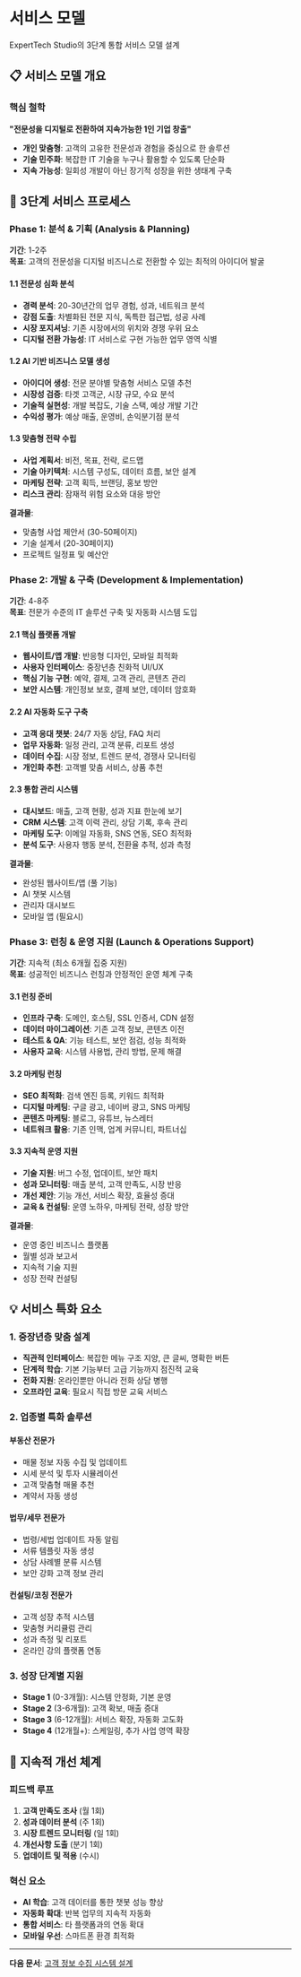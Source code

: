 # 서비스 모델

ExpertTech Studio의 3단계 통합 서비스 모델 설계

## 📋 서비스 모델 개요

### 핵심 철학
**"전문성을 디지털로 전환하여 지속가능한 1인 기업 창출"**

- **개인 맞춤형**: 고객의 고유한 전문성과 경험을 중심으로 한 솔루션
- **기술 민주화**: 복잡한 IT 기술을 누구나 활용할 수 있도록 단순화
- **지속 가능성**: 일회성 개발이 아닌 장기적 성장을 위한 생태계 구축

## 🎯 3단계 서비스 프로세스

### Phase 1: 분석 & 기획 (Analysis & Planning)
**기간**: 1-2주  
**목표**: 고객의 전문성을 디지털 비즈니스로 전환할 수 있는 최적의 아이디어 발굴

#### 1.1 전문성 심화 분석
- **경력 분석**: 20-30년간의 업무 경험, 성과, 네트워크 분석
- **강점 도출**: 차별화된 전문 지식, 독특한 접근법, 성공 사례
- **시장 포지셔닝**: 기존 시장에서의 위치와 경쟁 우위 요소
- **디지털 전환 가능성**: IT 서비스로 구현 가능한 업무 영역 식별

#### 1.2 AI 기반 비즈니스 모델 생성
- **아이디어 생성**: 전문 분야별 맞춤형 서비스 모델 추천
- **시장성 검증**: 타겟 고객군, 시장 규모, 수요 분석
- **기술적 실현성**: 개발 복잡도, 기술 스택, 예상 개발 기간
- **수익성 평가**: 예상 매출, 운영비, 손익분기점 분석

#### 1.3 맞춤형 전략 수립
- **사업 계획서**: 비전, 목표, 전략, 로드맵
- **기술 아키텍처**: 시스템 구성도, 데이터 흐름, 보안 설계
- **마케팅 전략**: 고객 획득, 브랜딩, 홍보 방안
- **리스크 관리**: 잠재적 위험 요소와 대응 방안

**결과물**:
- 맞춤형 사업 제안서 (30-50페이지)
- 기술 설계서 (20-30페이지)
- 프로젝트 일정표 및 예산안

### Phase 2: 개발 & 구축 (Development & Implementation)
**기간**: 4-8주  
**목표**: 전문가 수준의 IT 솔루션 구축 및 자동화 시스템 도입

#### 2.1 핵심 플랫폼 개발
- **웹사이트/앱 개발**: 반응형 디자인, 모바일 최적화
- **사용자 인터페이스**: 중장년층 친화적 UI/UX
- **핵심 기능 구현**: 예약, 결제, 고객 관리, 콘텐츠 관리
- **보안 시스템**: 개인정보 보호, 결제 보안, 데이터 암호화

#### 2.2 AI 자동화 도구 구축
- **고객 응대 챗봇**: 24/7 자동 상담, FAQ 처리
- **업무 자동화**: 일정 관리, 고객 분류, 리포트 생성
- **데이터 수집**: 시장 정보, 트렌드 분석, 경쟁사 모니터링
- **개인화 추천**: 고객별 맞춤 서비스, 상품 추천

#### 2.3 통합 관리 시스템
- **대시보드**: 매출, 고객 현황, 성과 지표 한눈에 보기
- **CRM 시스템**: 고객 이력 관리, 상담 기록, 후속 관리
- **마케팅 도구**: 이메일 자동화, SNS 연동, SEO 최적화
- **분석 도구**: 사용자 행동 분석, 전환율 추적, 성과 측정

**결과물**:
- 완성된 웹사이트/앱 (풀 기능)
- AI 챗봇 시스템
- 관리자 대시보드
- 모바일 앱 (필요시)

### Phase 3: 런칭 & 운영 지원 (Launch & Operations Support)
**기간**: 지속적 (최소 6개월 집중 지원)  
**목표**: 성공적인 비즈니스 런칭과 안정적인 운영 체계 구축

#### 3.1 런칭 준비
- **인프라 구축**: 도메인, 호스팅, SSL 인증서, CDN 설정
- **데이터 마이그레이션**: 기존 고객 정보, 콘텐츠 이전
- **테스트 & QA**: 기능 테스트, 보안 점검, 성능 최적화
- **사용자 교육**: 시스템 사용법, 관리 방법, 문제 해결

#### 3.2 마케팅 런칭
- **SEO 최적화**: 검색 엔진 등록, 키워드 최적화
- **디지털 마케팅**: 구글 광고, 네이버 광고, SNS 마케팅
- **콘텐츠 마케팅**: 블로그, 유튜브, 뉴스레터
- **네트워크 활용**: 기존 인맥, 업계 커뮤니티, 파트너십

#### 3.3 지속적 운영 지원
- **기술 지원**: 버그 수정, 업데이트, 보안 패치
- **성과 모니터링**: 매출 분석, 고객 만족도, 시장 반응
- **개선 제안**: 기능 개선, 서비스 확장, 효율성 증대
- **교육 & 컨설팅**: 운영 노하우, 마케팅 전략, 성장 방안

**결과물**:
- 운영 중인 비즈니스 플랫폼
- 월별 성과 보고서
- 지속적 기술 지원
- 성장 전략 컨설팅

## 💡 서비스 특화 요소

### 1. 중장년층 맞춤 설계
- **직관적 인터페이스**: 복잡한 메뉴 구조 지양, 큰 글씨, 명확한 버튼
- **단계적 학습**: 기본 기능부터 고급 기능까지 점진적 교육
- **전화 지원**: 온라인뿐만 아니라 전화 상담 병행
- **오프라인 교육**: 필요시 직접 방문 교육 서비스

### 2. 업종별 특화 솔루션
#### 부동산 전문가
- 매물 정보 자동 수집 및 업데이트
- 시세 분석 및 투자 시뮬레이션
- 고객 맞춤형 매물 추천
- 계약서 자동 생성

#### 법무/세무 전문가
- 법령/세법 업데이트 자동 알림
- 서류 템플릿 자동 생성
- 상담 사례별 분류 시스템
- 보안 강화 고객 정보 관리

#### 컨설팅/코칭 전문가
- 고객 성장 추적 시스템
- 맞춤형 커리큘럼 관리
- 성과 측정 및 리포트
- 온라인 강의 플랫폼 연동

### 3. 성장 단계별 지원
- **Stage 1** (0-3개월): 시스템 안정화, 기본 운영
- **Stage 2** (3-6개월): 고객 확보, 매출 증대
- **Stage 3** (6-12개월): 서비스 확장, 자동화 고도화
- **Stage 4** (12개월+): 스케일링, 추가 사업 영역 확장

## 🔄 지속적 개선 체계

### 피드백 루프
1. **고객 만족도 조사** (월 1회)
2. **성과 데이터 분석** (주 1회)
3. **시장 트렌드 모니터링** (일 1회)
4. **개선사항 도출** (분기 1회)
5. **업데이트 및 적용** (수시)

### 혁신 요소
- **AI 학습**: 고객 데이터를 통한 챗봇 성능 향상
- **자동화 확대**: 반복 업무의 지속적 자동화
- **통합 서비스**: 타 플랫폼과의 연동 확대
- **모바일 우선**: 스마트폰 환경 최적화

---

**다음 문서**: [고객 정보 수집 시스템 설계](../system/client-intake-system.md)